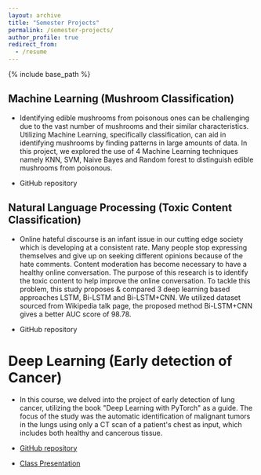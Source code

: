 ```yaml
---
layout: archive
title: "Semester Projects"
permalink: /semester-projects/
author_profile: true
redirect_from:
  - /resume
---
```


{% include base_path %}

## Machine Learning (Mushroom Classification)

* Identifying edible mushrooms from poisonous ones can be challenging due to the vast number of mushrooms and their similar characteristics. Utilizing Machine Learning, specifically classification, can aid in identifying mushrooms by finding patterns in large amounts of data. In this project, we explored the use of 4 Machine Learning techniques  namely KNN, SVM, Naive Bayes and Random forest to distinguish edible mushrooms from poisonous. 

* GitHub repository

## Natural Language Processing (Toxic Content Classification)

* Online hateful discourse is an infant issue in our
cutting edge society which is developing at a consistent rate.
Many people stop expressing themselves and give up on seeking
different opinions because of the hate comments. Content
moderation has become necessary to have a healthy online
conversation. The purpose of this research is to identify the
toxic content to help improve the online conversation. To
tackle this problem, this study proposes & compared 3 deep learning based 
approaches LSTM, Bi-LSTM and Bi-LSTM+CNN. We utilized dataset sourced from Wikipedia talk page, the
proposed method Bi-LSTM+CNN gives a better AUC score of 98.78.

* GitHub repository


Deep Learning (Early detection of Cancer)
======
* In this course, we delved into the project of early detection of lung cancer, utilizing the book "Deep Learning with PyTorch" as a guide. The focus of the study was the automatic identification of malignant tumors in the lungs using only a CT scan of a patient's chest as input, which includes both healthy and cancerous tissue. 

* [GitHub repository](https://github.com/deep-learning-with-pytorch/dlwpt-code)
* [Class Presentation](https://samiakiran.github.io/files/cancerous-tissues-classification.pdf)


